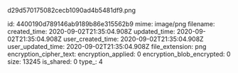 d29d570175082cecb1090ad4b5481df9.png

id: 4400190d789146ab9189b86e315562b9
mime: image/png
filename: 
created_time: 2020-09-02T21:35:04.908Z
updated_time: 2020-09-02T21:35:04.908Z
user_created_time: 2020-09-02T21:35:04.908Z
user_updated_time: 2020-09-02T21:35:04.908Z
file_extension: png
encryption_cipher_text: 
encryption_applied: 0
encryption_blob_encrypted: 0
size: 13245
is_shared: 0
type_: 4